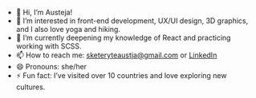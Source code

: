 - 👋 Hi, I’m Austeja!
- 👀 I’m interested in front-end development, UX/UI design, 3D graphics, and I also love yoga and hiking.
- 🌱 I’m currently deepening my knowledge of React and practicing working with SCSS.
- 📫 How to reach me: sketeryteaustja@gmail.com or [LinkedIn](https://www.linkedin.com/in/austeja-sketeryte)
- 😄 Pronouns: she/her
- ⚡ Fun fact: I’ve visited over 10 countries and love exploring new cultures.

